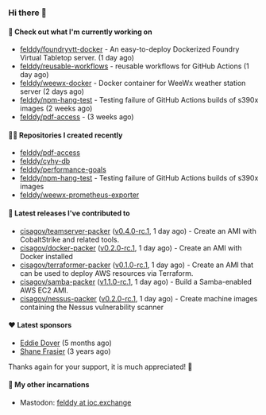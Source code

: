 ### Hi there 👋

#### 👷 Check out what I'm currently working on

- [felddy/foundryvtt-docker](https://github.com/felddy/foundryvtt-docker) - An easy-to-deploy Dockerized Foundry Virtual Tabletop server. (1 day ago)
- [felddy/reusable-workflows](https://github.com/felddy/reusable-workflows) - reusable workflows for GitHub Actions (1 day ago)
- [felddy/weewx-docker](https://github.com/felddy/weewx-docker) - Docker container for WeeWx weather station server (2 days ago)
- [felddy/npm-hang-test](https://github.com/felddy/npm-hang-test) - Testing failure of GitHub Actions builds of s390x images (2 weeks ago)
- [felddy/pdf-access](https://github.com/felddy/pdf-access) -  (3 weeks ago)

#### 👨‍💻 Repositories I created recently

- [felddy/pdf-access](https://github.com/felddy/pdf-access)
- [felddy/cyhy-db](https://github.com/felddy/cyhy-db)
- [felddy/performance-goals](https://github.com/felddy/performance-goals)
- [felddy/npm-hang-test](https://github.com/felddy/npm-hang-test) - Testing failure of GitHub Actions builds of s390x images
- [felddy/weewx-prometheus-exporter](https://github.com/felddy/weewx-prometheus-exporter)

#### 🚀 Latest releases I've contributed to

- [cisagov/teamserver-packer](https://github.com/cisagov/teamserver-packer) ([v0.4.0-rc.1](https://github.com/cisagov/teamserver-packer/releases/tag/v0.4.0-rc.1), 1 day ago) - Create an AMI with CobaltStrike and related tools.
- [cisagov/docker-packer](https://github.com/cisagov/docker-packer) ([v0.2.0-rc.1](https://github.com/cisagov/docker-packer/releases/tag/v0.2.0-rc.1), 1 day ago) - Create an AMI with Docker installed
- [cisagov/terraformer-packer](https://github.com/cisagov/terraformer-packer) ([v0.1.0-rc.1](https://github.com/cisagov/terraformer-packer/releases/tag/v0.1.0-rc.1), 1 day ago) - Create an AMI that can be used to deploy AWS resources via Terraform.
- [cisagov/samba-packer](https://github.com/cisagov/samba-packer) ([v1.1.0-rc.1](https://github.com/cisagov/samba-packer/releases/tag/v1.1.0-rc.1), 1 day ago) - Build a Samba-enabled AWS EC2 AMI.
- [cisagov/nessus-packer](https://github.com/cisagov/nessus-packer) ([v0.2.0-rc.1](https://github.com/cisagov/nessus-packer/releases/tag/v0.2.0-rc.1), 1 day ago) - Create machine images containing the Nessus vulnerability scanner

#### ❤️ Latest sponsors
- [Eddie Dover](https://github.com/EddieDover) (5 months ago)
- [Shane Frasier](https://github.com/jsf9k) (3 years ago)

Thanks again for your support, it is much appreciated! 🙏

#### 🐋 My other incarnations
- Mastodon: <a rel="me" href="https://ioc.exchange/@felddy">felddy at ioc.exchange</a>
